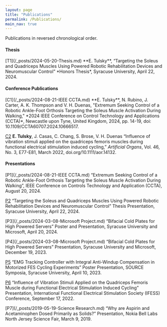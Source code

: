 ```yaml
---
layout: page
title: "Publications"
permalink: /Publications/
main_nav: true
---
```

Publications in reversed chronological order.

<h4>Thesis</h4>
[T1](/_posts/2024-05-20-Thesis.md) **E. Tulsky**, “Targeting the Soleus and Quadriceps Muscles Using Powered Robotic Rehabilitation Devices and Neuromuscular Control” *Honors Thesis*, Syracuse University, April 22, 2024.

<h4>Conference Publications</h4>
[C1](/_posts/2024-08-21-IEEE CCTA.md) **E. Tulsky**, N. Rubino, J. Carter, A. K. Thompson and V. H. Duenas, "Extremum Seeking Control of a Robotic Ankle-Foot Orthosis Targeting the Soleus Muscle Activation During Walking," *2024 IEEE Conference on Control Technology and Applications (CCTA)*, Newcastle upon Tyne, United Kingdom, 2024, pp. 14-19, doi: 10.1109/CCTA60707.2024.10666517.

[C2](/_posts/2021-09-19-IFESS.md) **E. Tulsky**, J. Casas, C. Chang, S. Brose, V. H. Duenas “Influence of vibration stimuli applied on the quadriceps femoris muscles during functional electrical stimulation induced cycling,” *Artificial Organs*, Vol. 46, No. 3, E77-E81, March 2022, doi.org/10.1111/aor.14132.

<h4>Presentations</h4>
[P1](/_posts/2024-08-21-IEEE CCTA.md) “Extremum Seeking Control of a Robotic Ankle-Foot Orthosis Targeting the Soleus Muscle Activation During Walking”, IEEE Conference on Controls Technology and Application (CCTA), August 20, 2024.

[P2](/_posts/2024-05-20-Thesis.md)	“Targeting the Soleus and Quadriceps Muscles Using Powered Robotic Rehabilitation Devices and Neuromuscular Control” Thesis Presentation, Syracuse University, April 22, 2024.

[P3](/_posts/2024-03-08-Microsoft Project.md)	“Bifacial Cold Plates for High Powered Servers” Poster and Presentation, Syracuse University and Microsoft, April 20, 2024.

[P4](/_posts/2024-03-08-Microsoft Project.md)	“Bifacial Cold Plates for High Powered Servers” Presentation, Syracuse University and Microsoft, December 19, 2023.

[P5](/_posts/2023-03-30-sourcesymposium.md)	“EMG Tracking Controller with Integral Anti-Windup Compensation in Motorized FES Cycling Experiments” Poster Presentation, SOURCE Symposia, Syracuse University, April 10, 2023.

[P6](/_posts/2021-09-19-IFESS.md)	“Influence of Vibration Stimuli Applied on the Quadriceps Femoris Muscle during Functional Electrical Stimulation Induced Cycling” Presentation, International Functional Electrical Stimulation Society (IFESS) Conference, September 17, 2022.

[P7](/_posts/2019-05-19-Science Research.md)	“Why are Aspirin and Acetaminophen Dosed Primarily as Solids?” Presentation, Nokia Bell Labs North Jersey Science Fair, March 9, 2019.

